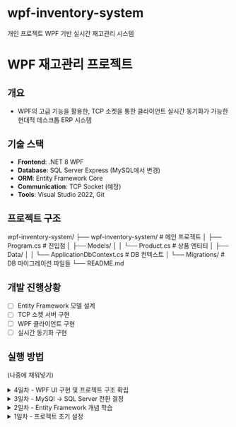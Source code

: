 # wpf-inventory-system
개인 프로젝트 WPF 기반 실시간 재고관리 시스템

# WPF 재고관리 프로젝트

## 개요
- WPF의 고급 기능을 활용한, TCP 소켓을 통한 클라이언트 실시간 동기화가 가능한 현대적 데스크톱 ERP 시스템

## 기술 스택
- **Frontend**: .NET 8 WPF
- **Database**: SQL Server Express (MySQL에서 변경)
- **ORM**: Entity Framework Core
- **Communication**: TCP Socket (예정)
- **Tools**: Visual Studio 2022, Git

## 프로젝트 구조

wpf-inventory-system/
├── wpf-inventory-system/           # 메인 프로젝트
│   ├── Program.cs                  # 진입점
│   ├── Models/
│   │   └── Product.cs              # 상품 엔티티
│   ├── Data/
│   │   └── ApplicationDbContext.cs # DB 컨텍스트
│   └── Migrations/                 # DB 마이그레이션 파일들
└── README.md



## 개발 진행상황
- [ ] Entity Framework 모델 설계
- [ ] TCP 소켓 서버 구현  
- [ ] WPF 클라이언트 구현
- [ ] 실시간 동기화 구현

## 실행 방법
(나중에 채워넣기)


<details>
<summary>4일차 - WPF UI 구현 및 프로젝트 구조 확립</summary>

### 4일차

#### SQL Server Express 환경 구축 완료

**EF Core Tools 패키지 문제 해결**
- Migration 실행 시 `Microsoft.EntityFrameworkCore.Design` 패키지 누락 오류 발생
- 패키지 설치 후 Migration 성공적으로 실행

**데이터베이스 연결 문제 해결**
- 초기 연결 문자열: `"Server=localhost;Database=inventory;Trusted_Connection=true;"`로 연결 실패
- SSMS에서 Database 'inventory' 생성
- SSMS에서 실제 서버 이름 확인: `DESKTOP-41VA7UE\LOCALDB#00479452`
- 최종 해결: LocalDB 자동 인스턴스 사용
```csharp
optionsBuilder.UseSqlServer(@"Server=(LocalDB)\MSSQLLocalDB;Database=inventory;Integrated Security=true;");
```

#### 개발자 기본 실수 경험
**파일 저장 누락 문제**
- 코드 수정 후 Ctrl+S 저장하지 않고 터미널 실행
- 변경사항이 반영되지 않아 계속 같은 오류 발생
- 해결 후 Migration 성공: `done` 메시지 확인

#### 데이터베이스 CRUD 기능 검증

**콘솔 테스트 구현**
```csharp
using var context = new ApplicationDbContext();
var product = new Product
{
    ProductInventory = 1,
    ProductName = "라",
    ProductPrice = 1,
};
context.Products.Add(product);
context.SaveChanges();

var products = context.Products.ToList();
foreach(var p in products)
{
    Console.WriteLine($"상품 : {p.ProductName}, 가격 : {p.ProductPrice}");
}
```

**양방향 데이터 검증 완료**
- C# 콘솔 출력: "라, 1" 확인
- SSMS에서 실제 DB 데이터 저장 확인
- Entity Framework 완전 작동 검증

#### 아키텍처 방향성 결정

**TCP 소켓 서버 vs WPF 직접 연결**
- 실제 ERP 환경 조사 결과:
  - 일반적 ERP (90%): 클라이언트 → DB 직접 연결
  - 고급 ERP (10%): 클라이언트 → 서버 → DB 구조
- **결정**: 실무 중심의 직접 연결 방식 채택
- 이유: 빠른 완성, 실제 환경과 동일, WPF 심화 학습 집중

#### WPF 프로젝트 생성 및 기본 UI 구현

**프로젝트 구조**
```
wpf-inventory-system/
├── wpf-inventory-system/          # 콘솔 프로젝트 (DB 테스트용)
└── UI_inventory/                  # WPF 프로젝트 (메인 UI)
```

**메인 윈도우 레이아웃 설계**
```xml
<Grid>
    <Grid.RowDefinitions>
        <RowDefinition Height="Auto"/>    <!-- 제목 영역 -->
        <RowDefinition Height="Auto"/>    <!-- 버튼 영역 -->
        <RowDefinition Height="1*"/>      <!-- 데이터 영역 -->
    </Grid.RowDefinitions>
    
    <!-- 제목 -->
    <Label Content="재고 관리 시스템" FontSize="24" FontWeight="Bold"/>
    
    <!-- 버튼 그룹 -->
    <StackPanel Grid.Row="1" Orientation="Horizontal" HorizontalAlignment="Center">
        <Button Content="상품추가" Width="100" Height="40" Margin="5"/>
        <Button Content="새로고침" Width="100" Height="40" Margin="5"/>
        <Button Content="삭제" Width="100" Height="40" Margin="5"/>
    </StackPanel>
    
    <!-- 데이터 그리드 -->
    <DataGrid Grid.Row="2" AutoGenerateColumns="True" IsReadOnly="True"/>
</Grid>
```

#### UI 설계 원칙 적용

**체계적인 레이아웃 구조**
- Grid.RowDefinitions으로 영역 분할
- Auto/1* 높이 설정으로 반응형 디자인
- StackPanel을 활용한 버튼 그룹화

**사용자 친화적 디자인**
- 24px 큰 제목으로 명확한 앱 정체성
- 버튼 크기 통일 (100x40)로 일관성 확보
- DataGrid ReadOnly 설정으로 안전성 보장

#### 트러블슈팅 경험

1. **프로젝트 실수 삭제**
   - 개발 중 실수로 프로젝트 파일 삭제
   - README 문서화의 중요성 재확인
   - 빠른 재생성으로 복구 (경험치 상승)

2. **네이밍 컨벤션 혼동**
   - Product (클래스) vs product (변수) 구분
   - 대소문자 구별의 중요성 학습

## 🎯 다음 단계
- [ ] Entity Framework 코드를 WPF 프로젝트로 이식
- [ ] 버튼 이벤트 핸들러 구현
- [ ] DataGrid 데이터 바인딩
- [ ] 상품 추가/수정/삭제 기능 구현

</details>

<details>
<summary> 3일차 - MySQl -> SQL Server 전환 결정 </summary>
### 3일차

#### MySQL → SQL Server 전환 결정

**ERP 실무 환경 고려**
- 실제 ERP 회사 조사 결과:
  - SQL Server (70% - 한국 ERP 회사 대부분)
  - Oracle (20% - 대기업 ERP) 
  - MySQL/MariaDB (10% - 중소기업)
- **온프레미스 서버실** 환경이 90%
- Windows Server + SQL Server 조합이 표준

#### Migration 시도 및 서버 연결 문제

**EF Core CLI 도구 문제**
```
Add-Migration "Add-Migration" cmdlet을 찾을 수 없습니다.
```
- Package Manager Console에서 EF Core Tools 설치 실패
- .NET CLI 사용으로 우회: `dotnet ef migrations add InitialCreate`

**MySQL 서버 연결 이슈**
- Docker 컨테이너와 로컬 MySQL 서버 간 **포트 충돌** (3306)
- 도커 서버 오류로 실행 불가
- 로컬 MySQL 3307 포트로 변경 시도했으나 연결 실패
- MySQL Workbench 연결 설정 혼동 (설정은 3307, 실제 서버는 3306)

#### 최종 해결: NuGet 패키지 교체

**MySQL 패키지 제거 및 SQL Server 패키지 설치**
```bash
Uninstall-Package Pomelo.EntityFrameworkCore.MySql
Install-Package Microsoft.EntityFrameworkCore.SqlServer
```

**코드 변경**
```csharp
// 변경 전 (MySQL)
optionsBuilder.UseMySql(connectionString, ServerVersion.AutoDetect(connectionString));

// 변경 후 (SQL Server)
optionsBuilder.UseSqlServer("Server=localhost;Database=inventory;Trusted_Connection=true;");
```

#### 트러블슈팅 과정에서 배운 점

1. **데이터베이스별 특성 차이**
   - SQLite: 파일 기반, 버전 정보 불필요
   - MySQL: 서버 기반, ServerVersion 필수
   - SQL Server: Windows 통합 인증 지원

2. **실무 환경 고려의 중요성**
   - 개발 편의성 < 실제 업계 표준
   - ERP 개발자에게 SQL Server 경험이 더 가치있음

3. **포트 관리 및 서버 환경 구성**
   - Docker와 로컬 서버 간 리소스 충돌
   - 개발 환경 격리의 중요성

## 🎯 다음 단계
- [ ] SQL Server Express 설치
- [ ] 실제 Migration 실행 및 테이블 생성 확인
- [ ] 콘솔에서 기본 CRUD 테스트

</details>

<details>
<summary>2일차 - Entity Framework 개념 학습</summary>

[### 2일차

- Entity Framework 개념 이해 추가 집중.

1. DbContext란?
- Entity Framework의 핵심 클래스
- 데이터베이스 전체를 관리하는 "큰 틀" 역할
- 비유: 회사 전체를 관리하는 본사

2. DbSet<T>이란?
- 데이터베이스의 특정 테이블을 관리하는 클래스
- 테이블 하나당 DbSet 하나씩 생성
- 비유: 회사 내의 각 부서 (상품관리부서, 고객관리부서 등)

DbSet의 주요 기능
```csharp
Products.Add(새상품);      // INSERT - "새 상품 등록해줘"
Products.Find(1);         // SELECT by ID - "1번 상품 찾아줘" 
Products.Where(조건);     // SELECT with condition - "조건에 맞는 상품들 찾아줘"
Products.Remove(상품);     // DELETE - "이 상품 삭제해줘"
```

3. Virtual Method와 Override
Virtual Method: 부모 클래스에서 "나중에 자식이 바꿔도 돼"라고 허용한 함수
Override: 자식 클래스에서 "부모 방식 말고 내 방식으로 할래"라고 재정의하는 것

요리 레시피 비유:
```csharp
// 엄마의 기본 레시피 (부모 클래스)
class 기본요리법
{
    virtual void 양념만들기()  // "너가 바꿔도 돼"
    {
        // 기본 양념: 소금, 후추
    }
}

// 내 커스텀 레시피 (자식 클래스)  
class 내요리법 : 기본요리법
{
    override void 양념만들기()  // "내 방식으로 할래"
    {
        // 내 양념: 마늘, 간장, 참기름
    }
}
```

4. OnConfiguring 메서드
- 데이터베이스 연결 설정을 담당하는 함수
- Entity Framework가 "어떤 DB에 연결할래?" 물어볼 때 답해주는 곳
- 비유: 회사 설립할 때 "사무실 주소를 여기로 정하겠다" 선언하는 것

```csharp
protected override void OnConfiguring(DbContextOptionsBuilder optionsBuilder)
{
    optionsBuilder.UseSqlite("Data Source=inventory.db");  // SQLite 파일 경로 지정
}
```

## 💻 실제 구현 코드

```csharp
using Microsoft.EntityFrameworkCore;

namespace wpf_inventory_system
{
    // 상품 엔티티 (데이터베이스 테이블과 매핑될 클래스)
    public class Product
    {
        public int ProductId { get; set; }        // 기본키
        public string ProductName { get; set; }   // 상품명
        public int ProductPrice { get; set; }     // 가격
        public int ProductInventory { get; set; } // 재고수량
    }
    
    // 데이터베이스 컨텍스트 (DB 전체 관리)
    public class ApplicationDbContext : DbContext
    {
        // Products 테이블을 관리하는 DbSet
        public DbSet<Product> Products { get; set; }
        
        // 데이터베이스 연결 설정
        protected override void OnConfiguring(DbContextOptionsBuilder optionsBuilder)
        {
            optionsBuilder.UseSqlite("Data Source=inventory.db");
        }
    }
}
```

### SQLite -> MySQL로 교체 결정

`Microsoft.EntityFrameworkCore.Sqlite` 제거 -> `Pomelo.EntityFrameworkCore.MySql` 설치

코드 추가

```Csharp
optionsBuilder.UseMySql("Server=localhost;Database=inventory;Uid=root;Pwd=root;",
ServerVersion.AutoDetect("Server=localhost;Database=inventory;Uid=root;Pwd=root;")
);
```

#### 트러블 슈팅

발생한 문제

- 빌드 에러:
```
error CS1503: 2 인수: 'string'에서 'Microsoft.EntityFrameworkCore.ServerVersion'(으)로 변환할 수 없습니다.
```

문제가 된 코드:
```csharp
protected override void OnConfiguring(DbContextOptionsBuilder optionsBuilder)
{
    base.OnConfiguring(optionsBuilder);
    optionsBuilder.UseMySql("Server=localhost;Database=inventory;Uid=root;Pwd=root;");
}
```

원인 분석

- MySQL: 서버 버전 정보 필수 (버전별 기능 차이 존재)

왜 ServerVersion이 필요한가?
1. MySQL 버전별 지원 기능 차이
   - MySQL 5.7 vs 8.0 → 문법, 함수, 기능 다름
2. Entity Framework가 적절한 SQL 생성하기 위해
   - 버전에 맞지 않는 쿼리 → 런타임 에러 발생
3. Pomelo 드라이버의 설계 철학
   - 안전한 쿼리 생성을 위해 버전 정보 강제

해결 방법 - AutoDetect 사용 (추천)
```csharp
protected override void OnConfiguring(DbContextOptionsBuilder optionsBuilder)
{
    base.OnConfiguring(optionsBuilder);
    
    var connectionString = "Server=localhost;Database=inventory;Uid=root;Pwd=root;";
    optionsBuilder.UseMySql(
        connectionString,
        ServerVersion.AutoDetect(connectionString)
    );
}
```

</details>

<details>
<summary>1일차 - 프로젝트 초기 설정</summary>

[### 1일차

1. 프로젝트 생성
2. NuGet 패키지 `Microsoft.EntityFrameworkCore.Sqlite` 설치

- .NET Framework 4.7.2(구버전)이라 프레임워크 호환문제 발생 
    -  .NET/.NET Core (크로스플랫폼 - 신버전) 새 프로젝트로 시작

3. 재차 프로젝트 생성 - 패키지 설치
4. 간단한 Produc 클래스 생성 (상품코드, 상품명, 가격, 재고수량)
5. DbContext 클래스

```
public class ApplicationDbContext : DbContext
{
    public DbSet<Product> Products { get; set; }

    protected override void OnConfiguring(DbContextOptionsBuilder optionsBuilder)
    {
        base.OnConfiguring(optionsBuilder);
    }
}
```

- 해당 코드로 Entity Framework 개념 이해 집중

1. ApplicationDbContext : DbContext

내가 만든 클래스가 Entity Framework의 기능을 빌린다.

2. DbSet<Product> Products

데이터베이스의 Product 테이블을 C# 코드로 다루는 창구.
Products.Add(), Products.Find() 같은 걸로 DB 조작 가능.

3. OnConfiguring

어떤 데이터베이스에 연결할지 설정하는 곳.
여기서 SQLite 파일 경로 지정.]

</details>



